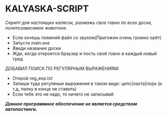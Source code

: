 # KALYASKA-SCRIPT
*Скрипт для настоящих калясок, размажь свое говно по всех доске, политозависимое животное.*
- Если хочешь поменяй файл со звуком(Пригожин очень громко орёт)
- Запусти main.exe
- Введи название доски
- Жди, когда откроется браузер и пость своё говно в каждый новый тред

ДОБАВИЛ ПОИСК ПО РЕГУЛЯРНЫМ ВЫРАЖЕНИЯМ:
- Открой reg_exp.txt
- Запиши туда регуляные выражения в таком виде: ципс|лахта|порк (и т.д, палку в конце не ставить)
- Если тебе это не надо, то ничего не записывай

___Данное программное обеспечение не является средством автопостинга.___
